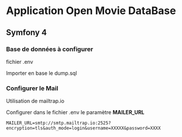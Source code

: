 # Application Open Movie DataBase
## Symfony 4

### Base de données à configurer

fichier .env

Importer en base le dump.sql


### Configurer le Mail

Utilisation de mailtrap.io

Configurer dans le fichier .env le paramètre **MAILER_URL**
```
MAILER_URL=smtp://smtp.mailtrap.io:2525?encryption=tls&auth_mode=login&username=XXXXX&password=XXXX
